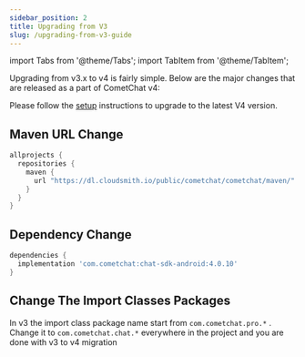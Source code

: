```yaml
---
sidebar_position: 2
title: Upgrading from V3
slug: /upgrading-from-v3-guide
---
```


import Tabs from '@theme/Tabs';
import TabItem from '@theme/TabItem';

Upgrading from v3.x to v4 is fairly simple. Below are the major changes that are released as a part of CometChat v4:

Please follow the [setup](setup) instructions to upgrade to the latest V4 version.

## Maven URL Change

<Tabs>
<TabItem value="Groovy" label="Groovy">

```groovy
allprojects {
  repositories {
    maven {
      url "https://dl.cloudsmith.io/public/cometchat/cometchat/maven/"
    }
  }
}
```

</TabItem>
</Tabs>

## Dependency Change

<Tabs>
<TabItem value="Groovy" label="Groovy">

```groovy
dependencies {
  implementation 'com.cometchat:chat-sdk-android:4.0.10'
}
```

</TabItem>
</Tabs>

## Change The Import Classes Packages

In v3 the import class package name start from `com.cometchat.pro.*` . Change it to `com.cometchat.chat.*` everywhere in the project and you are done with v3 to v4 migration
